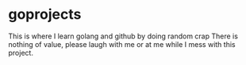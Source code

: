 # goprojects
This is where I learn golang and github by doing random crap
There is nothing of value, please laugh with me or at me while I mess with this project.